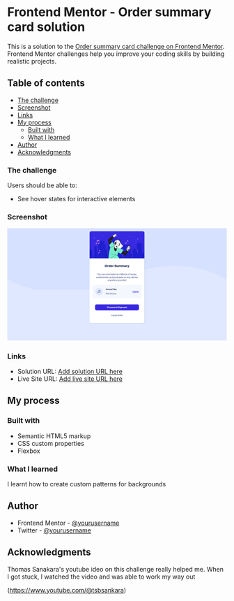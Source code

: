# Frontend Mentor - Order summary card solution

This is a solution to the [Order summary card challenge on Frontend Mentor](https://www.frontendmentor.io/challenges/order-summary-component-QlPmajDUj). Frontend Mentor challenges help you improve your coding skills by building realistic projects.

## Table of contents

- [The challenge](#the-challenge)
- [Screenshot](#screenshot)
- [Links](#links)
- [My process](#my-process)
  - [Built with](#built-with)
  - [What I learned](#what-i-learned)
- [Author](#author)
- [Acknowledgments](#acknowledgments)

### The challenge

Users should be able to:

- See hover states for interactive elements

### Screenshot

![](./screenshot.jpg)

### Links

- Solution URL: [Add solution URL here]([https://your-solution-url.com](https://www.frontendmentor.io/solutions/responsive-component-using-css-flexbox-JNPKRr7yf0))
- Live Site URL: [Add live site URL here]([(https://order-summary-vuq.vercel.app/)])

## My process

### Built with

- Semantic HTML5 markup
- CSS custom properties
- Flexbox

### What I learned

I learnt how to create custom patterns for backgrounds

## Author

- Frontend Mentor - [@yourusername](https://www.frontendmentor.io/profile/Birdie13-stack)
- Twitter - [@yourusername](https://www.twitter.com/thatbirdintech)

## Acknowledgments

Thomas Sanakara's youtube ideo on this challenge really helped me. When I got stuck, I watched the video and was able to work my way out

(https://www.youtube.com/@tsbsankara)
